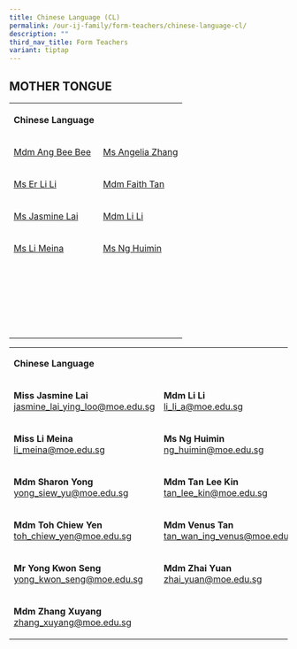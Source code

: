 ```yaml
---
title: Chinese Language (CL)
permalink: /our-ij-family/form-teachers/chinese-language-cl/
description: ""
third_nav_title: Form Teachers
variant: tiptap
---
```

<h2>MOTHER TONGUE</h2>
<table>
<tbody>
<tr>
<th rowspan="1" colspan="1">
<p><strong>Chinese Language</strong>
</p>
</th>
<th rowspan="1" colspan="1">
<p></p>
</th>
</tr>
<tr>
<td rowspan="1" colspan="1">
<p><a href="mailto:ang_bee_bee_a@moe.edu.sg" rel="noopener noreferrer nofollow" target="_blank">Mdm Ang Bee Bee</a>
</p>
</td>
<td rowspan="1" colspan="1">
<p><a href="mailto:angelia_zhang_yanchun@moe.edu.sg" rel="noopener noreferrer nofollow" target="_blank">Ms Angelia Zhang</a>
</p>
</td>
</tr>
<tr>
<td rowspan="1" colspan="1">
<p><a href="mailto:er_li_li@moe.edu.sg" rel="noopener noreferrer nofollow" target="_blank">Ms Er Li Li</a>
</p>
</td>
<td rowspan="1" colspan="1">
<p><a href="mailto:faith_tan_yi_chin@moe.edu.sg" rel="noopener noreferrer nofollow" target="_blank">Mdm Faith Tan</a>
</p>
</td>
</tr>
<tr>
<td rowspan="1" colspan="1">
<p><a href="mailto:jasmine_lai_ying_loo@moe.edu.sg" rel="noopener noreferrer nofollow" target="_blank">Ms Jasmine Lai</a>
</p>
</td>
<td rowspan="1" colspan="1">
<p><a href="mailto:li_li_a@moe.edu.sg" rel="noopener noreferrer nofollow" target="_blank">Mdm Li Li</a>
</p>
</td>
</tr>
<tr>
<td rowspan="1" colspan="1">
<p><a href="mailto:li_meina@moe.edu.sg" rel="noopener noreferrer nofollow" target="_blank">Ms Li Meina</a>
</p>
</td>
<td rowspan="1" colspan="1">
<p><a href="mailto:ng_huimin@moe.edu.sg" rel="noopener noreferrer nofollow" target="_blank">Ms Ng Huimin</a>
</p>
</td>
</tr>
<tr>
<td rowspan="1" colspan="1">
<p></p>
</td>
<td rowspan="1" colspan="1">
<p></p>
</td>
</tr>
<tr>
<td rowspan="1" colspan="1">
<p></p>
</td>
<td rowspan="1" colspan="1">
<p></p>
</td>
</tr>
<tr>
<td rowspan="1" colspan="1">
<p></p>
</td>
<td rowspan="1" colspan="1">
<p></p>
</td>
</tr>
<tr>
<td rowspan="1" colspan="1">
<p></p>
</td>
<td rowspan="1" colspan="1">
<p></p>
</td>
</tr>
<tr>
<td rowspan="1" colspan="1">
<p></p>
</td>
<td rowspan="1" colspan="1">
<p></p>
</td>
</tr>
<tr>
<td rowspan="1" colspan="1">
<p></p>
</td>
<td rowspan="1" colspan="1">
<p></p>
</td>
</tr>
</tbody>
</table>
<table>
<tbody>
<tr>
<td rowspan="1" colspan="1">
<p><strong>Chinese Language</strong>
</p>
</td>
<td rowspan="1" colspan="1">
<p></p>
</td>
</tr>
<tr>
<td rowspan="1" colspan="1">
<p><strong>Miss Jasmine Lai</strong>
<br><a href="mailto:tay_lin_hong@moe.edu.sg" rel="noopener noreferrer nofollow" target="_blank">jasmine_lai_ying_loo@moe.edu.sg</a>
</p>
</td>
<td rowspan="1" colspan="1">
<p><strong>Mdm Li Li</strong>
<br><a href="mailto:li_li_a@moe.edu.sg" rel="noopener noreferrer nofollow" target="_blank">li_li_a@moe.edu.sg</a>
</p>
</td>
</tr>
<tr>
<td rowspan="1" colspan="1">
<p><strong>Miss Li Meina</strong>
<br><a href="mailto:li_meina@moe.edu.sg" rel="noopener noreferrer nofollow" target="_blank">li_meina@moe.edu.sg</a>
</p>
</td>
<td rowspan="1" colspan="1">
<p><strong>Ms Ng Huimin</strong>
<br><a href="mailto:ng_huimin@moe.edu.sg" rel="noopener noreferrer nofollow" target="_blank">ng_huimin@moe.edu.sg</a>
</p>
</td>
</tr>
<tr>
<td rowspan="1" colspan="1">
<p><strong>Mdm Sharon Yong</strong>
<br><a href="mailto:yong_siew_yu@moe.edu.sg" rel="noopener noreferrer nofollow" target="_blank">yong_siew_yu@moe.edu.sg</a>
</p>
</td>
<td rowspan="1" colspan="1">
<p><strong>Mdm Tan Lee Kin</strong>
<br><a href="mailto:tan_lee_kin@moe.edu.sg" rel="noopener noreferrer nofollow" target="_blank">tan_lee_kin@moe.edu.sg</a>
</p>
</td>
</tr>
<tr>
<td rowspan="1" colspan="1">
<p><strong>Mdm Toh Chiew Yen</strong>
<br><a href="mailto:toh_chiew_yen@moe.edu.sg" rel="noopener noreferrer nofollow" target="_blank">toh_chiew_yen@moe.edu.sg</a>
</p>
</td>
<td rowspan="1" colspan="1">
<p><strong>Mdm Venus Tan</strong>
<br><a href="mailto:tan_wan_ing_venus@moe.edu.sg" rel="noopener noreferrer nofollow" target="_blank">tan_wan_ing_venus@moe.edu.sg</a>
</p>
</td>
</tr>
<tr>
<td rowspan="1" colspan="1">
<p><strong>Mr Yong Kwon Seng</strong>
<br><a href="mailto:yong_kwon_seng@moe.edu.sg" rel="noopener noreferrer nofollow" target="_blank">yong_kwon_seng@moe.edu.sg</a>
</p>
</td>
<td rowspan="1" colspan="1">
<p><strong>Mdm Zhai Yuan</strong>
<br><a href="mailto:zhai_yuan@moe.edu.sg" rel="noopener noreferrer nofollow" target="_blank">zhai_yuan@moe.edu.sg</a>
</p>
</td>
</tr>
<tr>
<td rowspan="1" colspan="1">
<p><strong>Mdm Zhang Xuyang</strong>
<br><a href="mailto:zhang_xuyang@moe.edu.sg" rel="noopener noreferrer nofollow" target="_blank">zhang_xuyang@moe.edu.sg</a>
</p>
</td>
<td rowspan="1" colspan="1">
<p></p>
</td>
</tr>
</tbody>
</table>
<p></p>